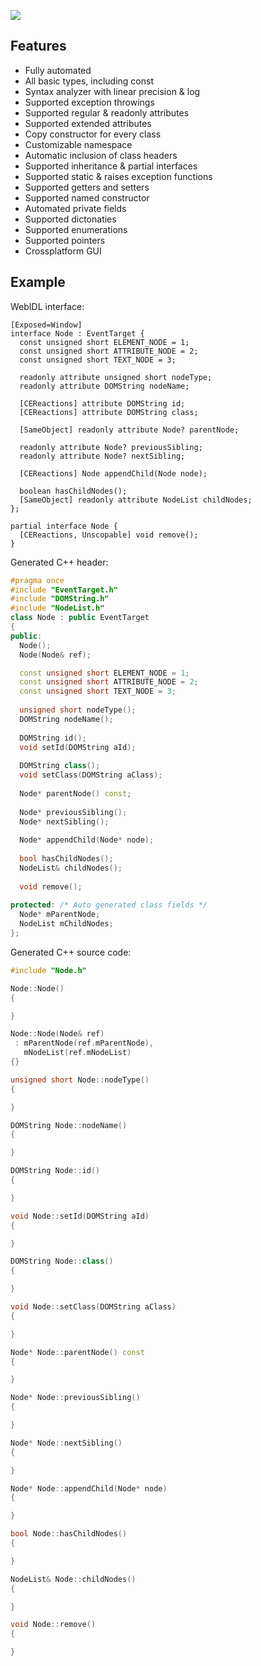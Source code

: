![](https://habrastorage.org/webt/xd/9i/b0/xd9ib0wryw4bq1jp20lruqz4rfq.png)
## Features
- Fully automated
- All basic types, including const
- Syntax analyzer with linear precision & log
- Supported exception throwings
- Supported regular & readonly attributes
- Supported extended attributes
- Copy constructor for every class
- Customizable namespace
- Automatic inclusion of class headers
- Supported inheritance & partial interfaces
- Supported static & raises exception functions
- Supported getters and setters
- Supported named constructor
- Automated private fields
- Supported dictonaties
- Supported enumerations
- Supported pointers
- Crossplatform GUI
## Example
WebIDL interface:
```webidl
[Exposed=Window]
interface Node : EventTarget {
  const unsigned short ELEMENT_NODE = 1;
  const unsigned short ATTRIBUTE_NODE = 2;
  const unsigned short TEXT_NODE = 3;
  
  readonly attribute unsigned short nodeType;
  readonly attribute DOMString nodeName;
  
  [CEReactions] attribute DOMString id;
  [CEReactions] attribute DOMString class;
  
  [SameObject] readonly attribute Node? parentNode;
  
  readonly attribute Node? previousSibling;
  readonly attribute Node? nextSibling;
  
  [CEReactions] Node appendChild(Node node);
  
  boolean hasChildNodes();
  [SameObject] readonly attribute NodeList childNodes;
};

partial interface Node {
  [CEReactions, Unscopable] void remove();
}
```
Generated C++ header:
```c++
#pragma once
#include "EventTarget.h"
#include "DOMString.h"
#include "NodeList.h"
class Node : public EventTarget
{
public:
  Node();
  Node(Node& ref);

  const unsigned short ELEMENT_NODE = 1;
  const unsigned short ATTRIBUTE_NODE = 2;
  const unsigned short TEXT_NODE = 3;
  
  unsigned short nodeType();
  DOMString nodeName();
  
  DOMString id();
  void setId(DOMString aId);
  
  DOMString class();
  void setClass(DOMString aClass);
  
  Node* parentNode() const;
  
  Node* previousSibling();
  Node* nextSibling();
  
  Node* appendChild(Node* node);
  
  bool hasChildNodes();
  NodeList& childNodes();
  
  void remove();
  
protected: /* Auto generated class fields */
  Node* mParentNode;
  NodeList mChildNodes;
};
```
Generated C++ source code:
```c++
#include "Node.h"

Node::Node()
{

}

Node::Node(Node& ref)
 : mParentNode(ref.mParentNode),
   mNodeList(ref.mNodeList)
{}

unsigned short Node::nodeType()
{

}

DOMString Node::nodeName()
{

}

DOMString Node::id()
{

}

void Node::setId(DOMString aId)
{

}

DOMString Node::class()
{

}

void Node::setClass(DOMString aClass)
{

}

Node* Node::parentNode() const
{

}

Node* Node::previousSibling()
{

}

Node* Node::nextSibling()
{

}

Node* Node::appendChild(Node* node)
{

}

bool Node::hasChildNodes()
{

}

NodeList& Node::childNodes()
{

}

void Node::remove()
{

}
```
